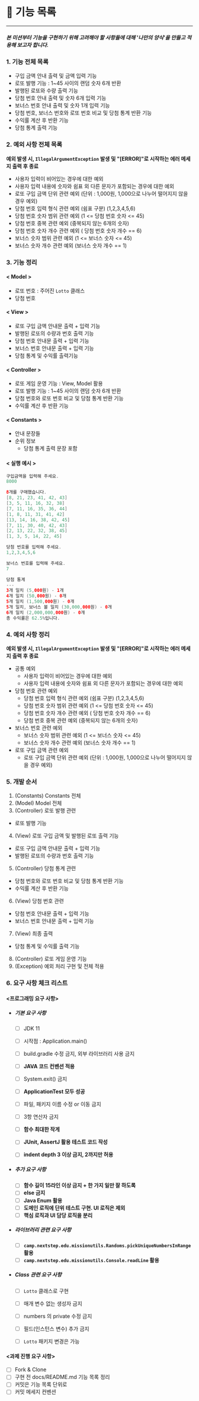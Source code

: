 # 📄 기능 목록

---

##### 본 미션부터 기능을 구현하기 위해 고려해야 할 사항들에 대해 '나만의 양식'을 만들고 적용해 보고자 합니다.



### 1. 기능 전체 목록

- 구입 금액 안내 출력 및 금액 입력 기능
- 로또 발행 기능 : 1~45 사이의 랜덤 숫자 6개 반환
- 발행된 로또와 수량 출력 기능
- 당첨 번호 안내 출력 및 숫자 6개 입력 기능
- 보너스 번호 안내 출력 및 숫자 1개 입력 기능
- 당첨 번호, 보너스 번호와 로또 번호 비교 및 당첨 통계 반환 기능
- 수익률 계산 후 반환 기능
- 당첨 통계 출력 기능



### 2. 예외 사항 전체 목록

**예외 발생 시, `IllegalArgumentException` 발생 및 "[ERROR]"로 시작하는 에러 메세지 출력 후 종료**

- 사용자 입력이 비어있는 경우에 대한 예외
- 사용자 입력 내용에 숫자와 쉼표 외 다른 문자가 포함되는 경우에 대한 예외
- 로또 구입 금액 단위 관련 예외 (단위 : 1,000원, 1,000으로 나누어 떨어지지 않을 경우 예외)
- 당첨 번호 입력 형식 관련 예외 (쉼표 구분) (1,2,3,4,5,6)
- 당첨 번호 숫자 범위 관련 예외 (1 <= 당첨 번호 숫자 <= 45)
- 당첨 번호 중복 관련 예외 (중복되지 않는 6개의 숫자)
- 당첨 번호 숫자 개수 관련 예외 ( 당첨 번호 숫자 개수 == 6)
- 보너스 숫자 범위 관련 예외 (1 <= 보너스 숫자 <= 45)
- 보너스 숫자 개수 관련 예외 (보너스 숫자 개수 == 1)



### 3. 기능 정리

#### < Model >

- 로또 번호 : 주어진 `Lotto` 클래스
- 당첨 번호

#### < View >

- 로또 구입 금액 안내문 출력 + 입력 기능
- 발행된 로또의 수량과 번호 출력 기능
- 당첨 번호 안내문 출력 + 입력 기능
- 보너스 번호 안내문 출력 + 입력 기능
- 당첨 통계 및 수익률 출력기능

#### < Controller >

- 로또 게임 운영 기능 : View, Model 활용
- 로또 발행 기능 : 1~45 사이의 랜덤 숫자 6개 반환
- 당첨 번호와 로또 번호 비교 및 당첨 통계 반환 기능
- 수익률 계산 후 반환 기능

#### < Constants >

- 안내 문장들
- 순위 정보
    - 당첨 통계 출력 문장 포함

#### < 실행 예시 >

```java
구입금액을 입력해 주세요.
8000

8개를 구매했습니다.
[8, 21, 23, 41, 42, 43] 
[3, 5, 11, 16, 32, 38] 
[7, 11, 16, 35, 36, 44] 
[1, 8, 11, 31, 41, 42] 
[13, 14, 16, 38, 42, 45] 
[7, 11, 30, 40, 42, 43] 
[2, 13, 22, 32, 38, 45] 
[1, 3, 5, 14, 22, 45]

당첨 번호를 입력해 주세요.
1,2,3,4,5,6

보너스 번호를 입력해 주세요.
7

당첨 통계
---
3개 일치 (5,000원) - 1개
4개 일치 (50,000원) - 0개
5개 일치 (1,500,000원) - 0개
5개 일치, 보너스 볼 일치 (30,000,000원) - 0개
6개 일치 (2,000,000,000원) - 0개
총 수익률은 62.5%입니다.
```



### 4. 예외 사항 정리

**예외 발생 시, `IllegalArgumentException` 발생 및 "[ERROR]"로 시작하는 에러 메세지 출력 후 종료**

- 공통 예외
    - 사용자 입력이 비어있는 경우에 대한 예외
    - 사용자 입력 내용에 숫자와 쉼표 외 다른 문자가 포함되는 경우에 대한 예외
- 당첨 번호 관련 예외
    - 당첨 번호 입력 형식 관련 예외 (쉼표 구분) (1,2,3,4,5,6)
    - 당첨 번호 숫자 범위 관련 예외 (1 <= 당첨 번호 숫자 <= 45)
    - 당첨 번호 숫자 개수 관련 예외 ( 당첨 번호 숫자 개수 == 6)
    - 당첨 번호 중복 관련 예외 (중복되지 않는 6개의 숫자)
- 보너스 번호 관련 예외
    - 보너스 숫자 범위 관련 예외 (1 <= 보너스 숫자 <= 45)
    - 보너스 숫자 개수 관련 예외 (보너스 숫자 개수 == 1)
- 로또 구입 금액 관련 예외
    - 로또 구입 금액 단위 관련 예외 (단위 : 1,000원, 1,000으로 나누어 떨어지지 않을 경우 예외)


### 5. 개발 순서

1. (Constants) Constants 전체
2. (Model) Model 전체
3. (Controller) 로또 발행 관련
  - 로또 발행 기능
4. (View) 로또 구입 금액 및 발행된 로또 출력 기능
  - 로또 구입 금액 안내문 출력 + 입력 기능
  - 발행된 로또의 수량과 번호 출력 기능
5. (Controller) 당첨 통계 관련
  - 당첨 번호와 로또 번호 비교 및 당첨 통계 반환 기능
  - 수익률 계산 후 반환 기능
6. (View) 당첨 번호 관련
  - 당첨 번호 안내문 출력 + 입력 기능
  - 보너스 번호 안내문 출력 + 입력 기능
7. (View) 최종 출력
  - 당첨 통계 및 수익률 출력 기능
8. (Controller) 로또 게임 운영 기능
9. (Exception) 예외 처리 구현 및 전체 적용


### 6. 요구 사항 체크 리스트

#### <프로그래밍 요구 사항>

- ##### 기본 요구 사항

    - [ ] JDK 11

    - [ ] 시작점 : Application.main()
    - [ ] build.gradle 수정 금지, 외부 라이브러리 사용 금지
    - [ ] **JAVA 코드 컨벤션 적용**
    - [ ] System.exit() 금지
    - [ ] **ApplicationTest 모두 성공**
    - [ ] 파일, 패키지 이름 수정 or 이동 금지
    - [ ] 3항 연산자 금지
    - [ ] **함수 최대한 작게**
    - [ ] **JUnit, AssertJ 활용 테스트 코드 작성**
    - [ ] **indent depth 3 이상 금지, 2까지만 허용**

- ##### 추가 요구 사항

    - [ ] **함수 길이 15라인 이상 금지 + 한 가지 일만 잘 하도록**
    - [ ] **else 금지**
    - [ ] **Java Enum 활용**
    - [ ] **도메인 로직에 단위 테스트 구현. UI 로직은 제외**
    - [ ] **핵심 로직과 UI 담당 로직을 분리**

- ##### 라이브러리 관련 요구 사항

    - [ ] **`camp.nextstep.edu.missionutils.Randoms.pickUniqueNumbersInRange` 활용**
    - [ ] **`camp.nextstep.edu.missionutils.Console.readLine` 활용**

- ##### Class 관련 요구 사항

    - [ ] `Lotto` 클래스로 구현
    - [ ] 매개 변수 없는 생성자 금지
    - [ ] numbers 의 private 수정 금지
    - [ ] 필드(인스턴스 변수) 추가 금지
    - [ ] `Lotto` 패키지 변경은 가능



#### <과제 진행 요구 사항>

- [ ] Fork & Clone
- [ ] 구현 전 docs/README.md 기능 목록 정리
- [ ] 커밋은 기능 목록 단위로
- [ ] 커밋 메세지 컨벤션